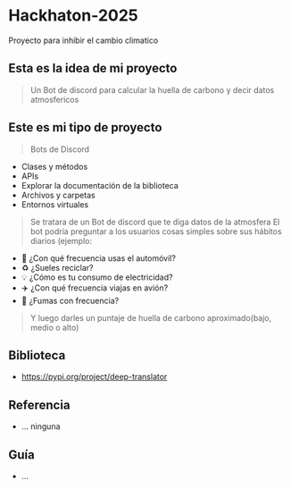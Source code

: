 # Hackhaton-2025
Proyecto para inhibir el cambio climatico

## Esta es la idea de mi proyecto 
> Un Bot de discord para calcular la huella de carbono y decir datos atmosfericos

## Este es mi tipo de proyecto
> Bots de Discord 
- Clases y métodos
- APIs
- Explorar la documentación de la biblioteca
- Archivos y carpetas
- Entornos virtuales
> Se tratara de un Bot de discord que te diga datos de la atmosfera 
> El bot podría preguntar a los usuarios cosas simples sobre sus hábitos diarios (ejemplo:
- 🚗 ¿Con qué frecuencia usas el automóvil?
- ♻️ ¿Sueles reciclar?
- 💡 ¿Cómo es tu consumo de electricidad?
- ✈️ ¿Con qué frecuencia viajas en avión?
- 🚬 ¿Fumas con  frecuencia?
>Y luego darles un puntaje de huella de carbono aproximado(bajo, medio o alto)

## Biblioteca 
- https://pypi.org/project/deep-translator
## Referencia
- ... ninguna
## Guía
- ... 
